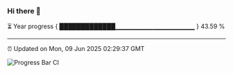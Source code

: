 ### Hi there 👋

⏳ Year progress { █████████████▁▁▁▁▁▁▁▁▁▁▁▁▁▁▁▁▁ } 43.59 %

---

⏰ Updated on Mon, 09 Jun 2025 02:29:37 GMT

![Progress Bar CI](https://github.com/IshwaranRudhara/GIT-ACTION/workflows/Progress%20Bar%20CI/badge.svg)
